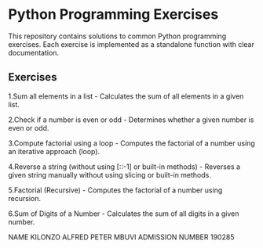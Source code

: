 # Python Programming Exercises

This repository contains solutions to common Python programming exercises. Each exercise is implemented as a standalone function with clear documentation.

## Exercises
1.Sum all elements in a list - 
Calculates the sum of all elements in a given list.

2.Check if a number is even or odd - 
Determines whether a given number is even or odd.

3.Compute factorial using a loop - 
Computes the factorial of a number using an iterative approach (loop).

4.Reverse a string (without using [::-1] or built-in methods) - 
Reverses a given string manually without using slicing or built-in methods.

5.Factorial (Recursive) - 
Computes the factorial of a number using recursion.

6.Sum of Digits of a Number - 
Calculates the sum of all digits in a given number.

NAME KILONZO ALFRED PETER MBUVI
ADMISSION NUMBER 190285
